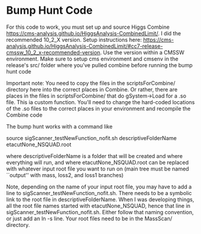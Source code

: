 # Bump Hunt Code

For this code to work, you must set up and source Higgs Combine https://cms-analysis.github.io/HiggsAnalysis-CombinedLimit/.  I did the recommended 10_2_X version.  Setup instructions here: https://cms-analysis.github.io/HiggsAnalysis-CombinedLimit/#cc7-release-cmssw_10_2_x-recommended-version.  Use the version within a CMSSW environment.  Make sure to setup cms environment and cmsenv in the release's src/ folder where you've pulled combine before running the bump hunt code

Important note: You need to copy the files in the scriptsForCombine/ directory here into the correct places in Combine.  Or rather, there are places in the files in scriptsForCombine/ that do gSystem->Load for a .so file.  This ia custom function.  You'll need to change the hard-coded locations of the .so files to the correct places in your environment and recompile the Combine code

The bump hunt works with a command like

source sigScanner_testNewFunction_nofit.sh descriptiveFolderName etacutNone_NSQUAD.root

where descriptiveFolderName is a folder that will be created and where everything will run, and where etacutNone_NSQUAD.root can be replaced with whatever input root file you want to run on (main tree must be named ``output'' with  mass, loss2, and loss1 branches)

Note, depending on the name of your input root file, you may have to add a line to sigScanner_testNewFunction_nofit.sh.  There needs to be a symbolic link to the root file in descriptiveFolderName.  When I was developing things, all the root file names started with etacutNone_NSQUAD, hence that line in sigScanner_testNewFunction_nofit.sh.  Either follow that naming convention, or just add an ln -s line.  Your root files need to be in the MassScan/ directory.